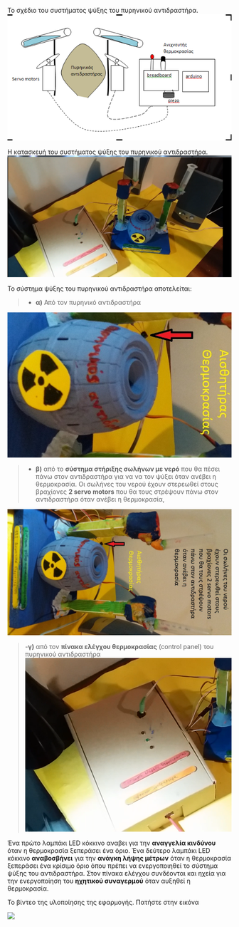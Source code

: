 To σχέδιο του συστήματος ψύξης του πυρηνικού αντιδραστήρα.
![μοντέλο του συστήματος ψύξης του πυρηνικού αντιδραστήρα](/assets/images/adidrastiras.png)

Η κατασκευή του συστήματος ψύξης του πυρηνικού αντιδραστήρα.
![Η κατασκευή του συστήματος εκτόξευσης του πυραύλου](/assets/images/psiksi-all.png)

Το σύστημα ψύξης του πυρηνικού αντιδραστήρα αποτελείται:

>- **α)** Από τον πυρηνικό αντιδραστήρα

![πυρηνικός αντιδραστήρας](/assets/images/adidrastiras1.jpg)

>- **β)** από το **σύστημα στήριξης σωλήνων με νερό** που θα πέσει πάνω στον αντιδραστήρα για να να τον ψύξει όταν ανέβει η θερμοκρασία. Οι σωλήνες του νερού έχουν στερεωθεί στους βραχίονες **2 servo motors** που θα τους στρέψουν πάνω στον αντιδραστήρα όταν ανέβει η θερμοκρασία,

![σύστημα στήριξης σωλήνων με νερό](/assets/images/psiksi.jpg)

>-**γ)** από τον **πίνακα ελέγχου θερμοκρασίας** (control panel) του πυρηνικού αντιδραστήρα
![πίνακας ελέγχου  θερμοκρασίας](/assets/images/control-panel-c.jpg)

Ένα πρώτο λαμπάκι LED κόκκινο αναβει για την **αναγγελία κινδύνου** όταν η θερμοκρασία ξεπεράσει ένα όριο.
Ένα δεύτερο λαμπάκι LED κόκκινο **αναβοσβήνει** για την **ανάγκη λήψης μέτρων** όταν η θερμοκρασία ξεπεράσει ένα κρίσιμο όριο όπου πρέπει να ενεργοποιηθεί το σύστημα ψύξης του αντιδραστήρα.
Στον πίνακα ελέγχου συνδέονται και ηχεία για την ενεργοποίηση του **ηχητικού συναγερμού** όταν αυξηθεί η θερμοκρασία.


Το βίντεο της υλοποίησης της εφαρμογής. Πατήστε στην εικόνα
 
[![](http://img.youtube.com/vi/F9OXuaUIbto/0.jpg)](http://www.youtube.com/watch?v=F9OXuaUIbto "Σύστημα ψύξης πυρηνικού αντιδραστήρα")
